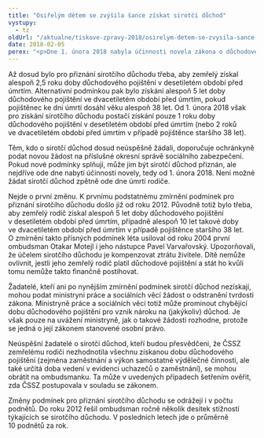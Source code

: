 ```yaml
---
title: "Osiřelým dětem se zvýšila šance získat sirotčí důchod"
vystupy:
  - tz
oldUrl: "/aktualne/tiskove-zpravy-2018/osirelym-detem-se-zvysila-sance-ziskat-sirotci-duchod"
date: 2018-02-05
perex: "<p>Dne 1. února 2018 nabyla účinnosti novela zákona o důchodovém pojištění, jejíž přijetí ombudsmanka i její předchůdci ve funkci dlouhodobě podporovali. Novela zmírňuje podmínky pro přiznání sirotčího důchodu. Nově tak sirotčí důchod mohou získat i ti, kdo o něj dosud neúspěšně žádali, protože jejich zemřelý rodič nezískal potřebnou dobu důchodového pojištění.</p>"
---
```


<!-- imported from the old website -->

<p>Až dosud bylo pro přiznání sirotčího důchodu třeba, aby zemřelý získal alespoň 2,5 roku doby důchodového pojištění v desetiletém období před úmrtím. Alternativní podmínkou pak bylo získání alespoň 5 let doby důchodového pojištění ve dvacetiletém období před úmrtím, pokud pojištěnec ke dni úmrtí dosáhl věku alespoň 38 let. Od 1. února 2018 však pro získání sirotčího důchodu postačí získání pouze 1 roku doby důchodového pojištění v desetiletém období před úmrtím (nebo 2 roků ve dvacetiletém období před úmrtím v případě pojištěnce staršího 38 let).   </p> <p>Těm, kdo o sirotčí důchod dosud neúspěšně žádali, doporučuje ochránkyně podat novou žádost na příslušné okresní správě sociálního zabezpečení. Pokud nové podmínky splňují, může jim být sirotčí důchod přiznán, ale nejdříve ode dne nabytí účinnosti novely, tedy od 1. února 2018. Není možné žádat sirotčí důchod zpětně ode dne úmrtí rodiče.</p> <p>Nejde o první změnu. K prvnímu podstatnému zmírnění podmínek pro přiznání sirotčího důchodu došlo již od roku 2012. Původně totiž bylo třeba, aby zemřelý rodič získal alespoň 5 let doby důchodového pojištění v desetiletém období před úmrtím, případně alespoň 10 let takové doby ve dvacetiletém období před úmrtím v případě pojištěnce staršího 38 let. O zmírnění takto přísných podmínek léta usiloval od roku 2004 první ombudsman Otakar Motejl i jeho nástupce Pavel Varvařovský. Upozorňovali, že účelem sirotčího důchodu je kompenzovat ztrátu živitele. Dítě nemůže ovlivnit, jestli jeho zemřelý rodič platil důchodové pojištění a stát ho kvůli tomu nemůže takto finančně postihovat. </p> <p>Žadatelé, kteří ani po nynějším zmírnění podmínek sirotčí důchod nezískají, mohou podat ministryni práce a sociálních věcí žádost o odstranění tvrdosti zákona. Ministryně práce a sociálních věcí totiž může prominout chybějící dobu důchodového pojištění pro vznik nároku na (jakýkoliv) důchod. Je však pouze na uvážení ministryně, jak o takové žádosti rozhodne, protože se jedná o její zákonem stanovené osobní právo.  </p> <p>Neúspěšní žadatelé o sirotčí důchod, kteří budou přesvědčeni, že ČSSZ zemřelému rodiči nezhodnotila všechnu získanou dobu důchodového pojištění (zejména zaměstnání a výkon samostatné výdělečné činnosti, ale také určitá doba vedení v evidenci uchazečů o zaměstnání), se mohou obrátit na ombudsmanku. Ta může v uvedených případech šetřením ověřit, zda ČSSZ postupovala v souladu se zákonem.</p><p> Změny podmínek pro přiznání sirotčího důchodu se odrážejí i v počtu podnětů. Do roku 2012 řešil ombudsman ročně několik desítek stížností týkajících se sirotčího důchodu. V posledních letech jde o průměrně 10 podnětů za rok.</p>
